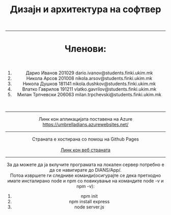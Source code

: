 <h1 align="center">Дизајн и архитектура на софтвер</h1><br>
<hr>
<div align="center">
<h1>Членови:</h1><br>
<ol>
<li>Дарио Иванов 201029 dario.ivanov@students.finki.ukim.mk</li>
<li>Никола Арсов 201008 nikola.arsov@students.finki.ukim.mk</li>
<li>Никола Душков 181141 nikola.dushkov@students.finki.ukim.mk</li>
<li>Влатко Гаврилов 191211 vlatko.gavrilov@students.finki.ukim.mk</li>
<li>Милан Трпчевски 206063 milan.trpchevski@students.finki.ukim.mk</li>
</ol><br>
<hr>
<div>Линк кон апликацијата поставена на Azure <a href="https://umbrelladians.azurewebsites.net/">https://umbrelladians.azurewebsites.net/</a></div>
<hr>
<div>Страната е хостирана со помош на Github Pages</div><br>
<a href="https://milantrpcevski.github.io/DIANS/%D0%94%D0%BE%D0%BC%D0%B0%D1%88%D0%BD%D0%B0-3/App/index.html">Линк кон веб страната</a>
<hr>
<div>
За да можете да ја вклучите програмата на локален сервер потребно е да се навигирате до DIANS/App/. <br>
Потоа извршете ги следниве команди(осигурајте се дека претходно имате инсталирано node и npm со повикување на командите node -v и npm -v):
<ol>
<li>npm init</li>
<li>npm install express</li>
<li>node server.js</li>
</ol>
</div>
</div>
